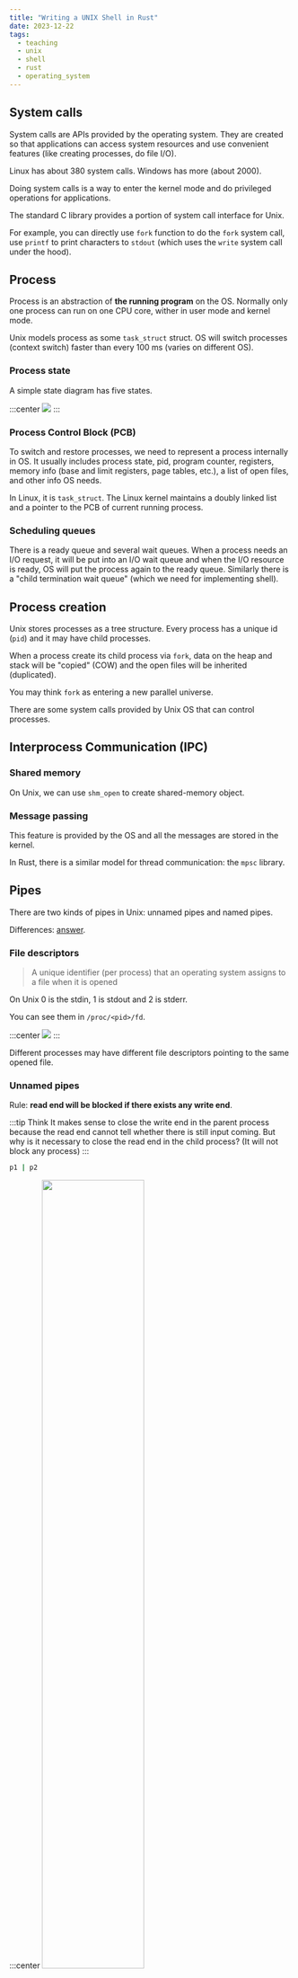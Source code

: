```yaml
---
title: "Writing a UNIX Shell in Rust"
date: 2023-12-22
tags:
  - teaching
  - unix
  - shell
  - rust
  - operating_system
---
```


## System calls

System calls are APIs provided by the operating system.
They are created so that applications can access system resources and use convenient features (like creating processes, do file I/O).

Linux has about 380 system calls. Windows has more (about 2000).

Doing system calls is a way to enter the kernel mode and do privileged operations for applications.

The standard C library provides a portion of system call interface for Unix.

For example, you can directly use `fork` function to do the `fork` system call, use `printf` to print characters to `stdout` (which uses the `write` system call under the hood).

## Process

Process is an abstraction of **the running program** on the OS. Normally only one process can run on one CPU core, wither in user mode and kernel mode.

Unix models process as some `task_struct` struct. OS will switch processes (context switch) faster than every 100 ms (varies on different OS).

### Process state

A simple state diagram has five states.

:::center
![](https://upload.wikimedia.org/wikipedia/commons/thumb/8/83/Process_states.svg/600px-Process_states.svg.png)
:::

### Process Control Block (PCB)

To switch and restore processes, we need to represent a process internally in OS. It usually includes process state, pid, program counter, registers, memory info (base and limit registers, page tables, etc.), a list of open files, and other info OS needs.

In Linux, it is `task_struct`. The Linux kernel maintains a doubly linked list and a pointer to the PCB of current running process.

### Scheduling queues

There is a ready queue and several wait queues. When a process needs an I/O request, it will be put into an I/O wait queue and when the I/O resource is ready, OS will put the process again to the ready queue. Similarly there is a "child termination wait queue" (which we need for implementing shell).

## Process creation

Unix stores processes as a tree structure. Every process has a unique id (`pid`) and it may have child processes.

When a process create its child process via `fork`, data on the heap and stack will be "copied" (COW) and the open files will be inherited (duplicated).

You may think `fork` as entering a new parallel universe.

There are some system calls provided by Unix OS that can control processes.

## Interprocess Communication (IPC)

### Shared memory

On Unix, we can use `shm_open` to create shared-memory object.

### Message passing

This feature is provided by the OS and all the messages are stored in the kernel.

In Rust, there is a similar model for thread communication: the `mpsc` library.

## Pipes

There are two kinds of pipes in Unix: unnamed pipes and named pipes.

Differences: [answer](https://unix.stackexchange.com/questions/69057/what-are-the-advantages-of-using-named-pipe-over-unnamed-pipe).

### File descriptors

> A unique identifier (per process) that an operating system assigns to a file when it is opened

On Unix 0 is the stdin, 1 is stdout and 2 is stderr.

You can see them in `/proc/<pid>/fd`.

:::center
![](https://upload.wikimedia.org/wikipedia/commons/thumb/f/f8/File_table_and_inode_table.svg/450px-File_table_and_inode_table.svg.png)
:::

Different processes may have different file descriptors pointing to the same opened file.

### Unnamed pipes

Rule: **read end will be blocked if there exists any write end**.

:::tip Think
It makes sense to close the write end in the parent process because the read end cannot tell whether there is still input coming.
But why is it necessary to close the read end in the child process? (It will not block any process)
:::

```sh
p1 | p2
```

:::center
<img src="$url(lab/p2.png)" style="width:60%" />
<img src="$url(lab/p2s.png)"  style="width:70%; margin-top: 3rem" />
:::

```sh
p1 | p2 | p3
```

:::center
<img src="$url(lab/p3.png)" style="width:80%" />
<img src="$url(lab/p3s.png)"  style="width:85%; margin-top: 3rem" />
:::

### Named pipes

Use `mkfifo` to create named pipes. You need to provide the file path.

:::warning
Named pipes in Unix OS are not bi-directional.
:::

### UNIX syscalls we need

_(The syscall name may not be exactly the same as below)_

- `fork`: used to fork a process
- `exec`: run a new process image in the current process
- `dup2`: duplicate a file descriptor
- `wait`: wait for child processes to complete
- `pipe`: create (unnamed) pipes

## What is a shell?

Try `bash`, `zsh`, or `fish`.

## Our Unix shell features

- Subprocess creation
- Background execution
- Pipes and redirection

Download the [exercise zip](https://github.com/linsyking/OS-Notes/releases/download/lab2/exercise.zip).

Tasks:

- Understand the structure of the code
- Write a `check_prog` function
- Add L/R-redirection call
- Add pipe support

## "Frontend" - Lexer and Parser

We first need to parse the user input.

A hand-written lexer and parser is provided.

## Final product

The source code of the project is on [my github repo](https://github.com/linsyking/OS-Notes/).
